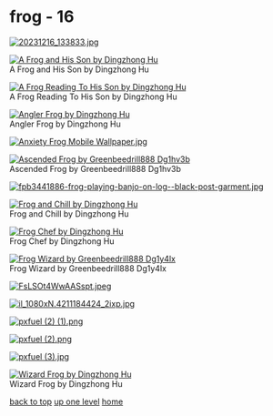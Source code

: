 # frog - 16
[![20231216_133833.jpg](/mobile/frog/20231216_133833.jpg "20231216_133833.jpg")](https://raw.githubusercontent.com/buckmanc/wallpapers/main/mobile/frog/20231216_133833.jpg)

[![A Frog and His Son by Dingzhong Hu](/mobile/frog/a%20frog%20and%20his%20son%20by%20Dingzhong%20Hu.jpg "A Frog and His Son by Dingzhong Hu")](https://raw.githubusercontent.com/buckmanc/wallpapers/main/mobile/frog/a%20frog%20and%20his%20son%20by%20Dingzhong%20Hu.jpg)\
A Frog and His Son by Dingzhong Hu

[![A Frog Reading To His Son by Dingzhong Hu](/mobile/frog/a%20frog%20reading%20to%20his%20son%20by%20Dingzhong%20Hu.jpg "A Frog Reading To His Son by Dingzhong Hu")](https://raw.githubusercontent.com/buckmanc/wallpapers/main/mobile/frog/a%20frog%20reading%20to%20his%20son%20by%20Dingzhong%20Hu.jpg)\
A Frog Reading To His Son by Dingzhong Hu

[![Angler Frog by Dingzhong Hu](/mobile/frog/angler%20frog%20by%20Dingzhong%20Hu.jpg "Angler Frog by Dingzhong Hu")](https://raw.githubusercontent.com/buckmanc/wallpapers/main/mobile/frog/angler%20frog%20by%20Dingzhong%20Hu.jpg)\
Angler Frog by Dingzhong Hu

[![Anxiety Frog Mobile Wallpaper.jpg](/mobile/frog/Anxiety%20Frog%20Mobile%20Wallpaper.jpg "Anxiety Frog Mobile Wallpaper.jpg")](https://raw.githubusercontent.com/buckmanc/wallpapers/main/mobile/frog/Anxiety%20Frog%20Mobile%20Wallpaper.jpg)

[![Ascended Frog by Greenbeedrill888 Dg1hv3b](/mobile/frog/ascended_frog_by_greenbeedrill888_dg1hv3b.png "Ascended Frog by Greenbeedrill888 Dg1hv3b")](https://raw.githubusercontent.com/buckmanc/wallpapers/main/mobile/frog/ascended_frog_by_greenbeedrill888_dg1hv3b.png)\
Ascended Frog by Greenbeedrill888 Dg1hv3b

[![fpb3441886-frog-playing-banjo-on-log--black-post-garment.jpg](/mobile/frog/fpb3441886-frog-playing-banjo-on-log--black-post-garment.jpg "fpb3441886-frog-playing-banjo-on-log--black-post-garment.jpg")](https://raw.githubusercontent.com/buckmanc/wallpapers/main/mobile/frog/fpb3441886-frog-playing-banjo-on-log--black-post-garment.jpg)

[![Frog and Chill by Dingzhong Hu](/mobile/frog/frog%20and%20chill%20by%20Dingzhong%20Hu.jpg "Frog and Chill by Dingzhong Hu")](https://raw.githubusercontent.com/buckmanc/wallpapers/main/mobile/frog/frog%20and%20chill%20by%20Dingzhong%20Hu.jpg)\
Frog and Chill by Dingzhong Hu

[![Frog Chef by Dingzhong Hu](/mobile/frog/frog%20chef%20by%20Dingzhong%20Hu.jpg "Frog Chef by Dingzhong Hu")](https://raw.githubusercontent.com/buckmanc/wallpapers/main/mobile/frog/frog%20chef%20by%20Dingzhong%20Hu.jpg)\
Frog Chef by Dingzhong Hu

[![Frog Wizard by Greenbeedrill888 Dg1y4lx](/mobile/frog/frog_wizard_by_greenbeedrill888_dg1y4lx.png "Frog Wizard by Greenbeedrill888 Dg1y4lx")](https://raw.githubusercontent.com/buckmanc/wallpapers/main/mobile/frog/frog_wizard_by_greenbeedrill888_dg1y4lx.png)\
Frog Wizard by Greenbeedrill888 Dg1y4lx

[![FsLSOt4WwAASspt.jpeg](/mobile/frog/FsLSOt4WwAASspt.jpeg "FsLSOt4WwAASspt.jpeg")](https://raw.githubusercontent.com/buckmanc/wallpapers/main/mobile/frog/FsLSOt4WwAASspt.jpeg)

[![il_1080xN.4211184424_2ixp.jpg](/mobile/frog/il_1080xN.4211184424_2ixp.jpg "il_1080xN.4211184424_2ixp.jpg")](https://raw.githubusercontent.com/buckmanc/wallpapers/main/mobile/frog/il_1080xN.4211184424_2ixp.jpg)

[![pxfuel (2) (1).png](/mobile/frog/pxfuel%20(2)%20(1).png "pxfuel (2) (1).png")](https://raw.githubusercontent.com/buckmanc/wallpapers/main/mobile/frog/pxfuel%20(2)%20(1).png)

[![pxfuel (2).png](/mobile/frog/pxfuel%20(2).png "pxfuel (2).png")](https://raw.githubusercontent.com/buckmanc/wallpapers/main/mobile/frog/pxfuel%20(2).png)

[![pxfuel (3).jpg](/mobile/frog/pxfuel%20(3).jpg "pxfuel (3).jpg")](https://raw.githubusercontent.com/buckmanc/wallpapers/main/mobile/frog/pxfuel%20(3).jpg)

[![Wizard Frog by Dingzhong Hu](/mobile/frog/wizard%20frog%20by%20Dingzhong%20Hu.png "Wizard Frog by Dingzhong Hu")](https://raw.githubusercontent.com/buckmanc/wallpapers/main/mobile/frog/wizard%20frog%20by%20Dingzhong%20Hu.png)\
Wizard Frog by Dingzhong Hu


</p>
</details>


[back to top](#)
[up one level](/mobile/README.MD)
[home](/)
